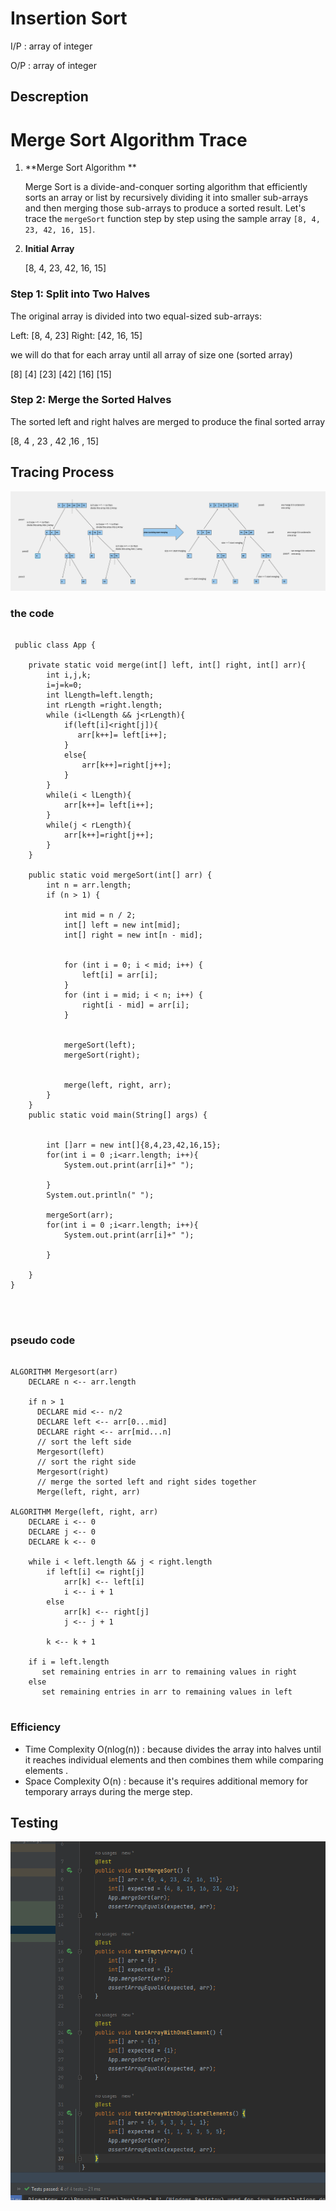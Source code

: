 # Insertion Sort   
<!-- Description of the  -->


I/P : array of integer

O/P : array of integer
## Descreption

# Merge Sort Algorithm Trace

1. **Merge Sort Algorithm **

   Merge Sort is a divide-and-conquer sorting algorithm that efficiently sorts an array or list by recursively dividing it into smaller sub-arrays and then merging those sub-arrays to produce a sorted result. Let's trace the `mergeSort` function step by step using the sample array `[8, 4, 23, 42, 16, 15]`.

2. **Initial Array**


   [8, 4, 23, 42, 16, 15]

    
### Step 1: Split into Two Halves

The original array is divided into two equal-sized sub-arrays:

Left: [8, 4, 23]
Right: [42, 16, 15]

we will do that for each array until all array of size one (sorted array)


[8]  [4]  [23]  [42] [16]  [15]


### Step 2: Merge the Sorted Halves

The sorted left and right halves are merged to produce the final sorted array

[8,  4  , 23  , 42  ,16  ,  15]








## Tracing Process 
<!-- Embedded whiteboard image -->
![](../merge/Whiteboard%2014.png)
### the code

```

 public class App {

    private static void merge(int[] left, int[] right, int[] arr){
        int i,j,k;
        i=j=k=0;
        int lLength=left.length;
        int rLength =right.length;
        while (i<lLength && j<rLength){
            if(left[i]<right[j]){
               arr[k++]= left[i++];
            }
            else{
                arr[k++]=right[j++];
            }
        }
        while(i < lLength){
            arr[k++]= left[i++];
        }
        while(j < rLength){
            arr[k++]=right[j++];
        }
    }

    public static void mergeSort(int[] arr) {
        int n = arr.length;
        if (n > 1) {

            int mid = n / 2;
            int[] left = new int[mid];
            int[] right = new int[n - mid];


            for (int i = 0; i < mid; i++) {
                left[i] = arr[i];
            }
            for (int i = mid; i < n; i++) {
                right[i - mid] = arr[i];
            }


            mergeSort(left);
            mergeSort(right);


            merge(left, right, arr);
        }
    }
    public static void main(String[] args) {


        int []arr = new int[]{8,4,23,42,16,15};
        for(int i = 0 ;i<arr.length; i++){
            System.out.print(arr[i]+" ");

        }
        System.out.println(" ");

        mergeSort(arr);
        for(int i = 0 ;i<arr.length; i++){
            System.out.print(arr[i]+" ");

        }

    }
}




```

### pseudo code

```

ALGORITHM Mergesort(arr)
    DECLARE n <-- arr.length

    if n > 1
      DECLARE mid <-- n/2
      DECLARE left <-- arr[0...mid]
      DECLARE right <-- arr[mid...n]
      // sort the left side
      Mergesort(left)
      // sort the right side
      Mergesort(right)
      // merge the sorted left and right sides together
      Merge(left, right, arr)

ALGORITHM Merge(left, right, arr)
    DECLARE i <-- 0
    DECLARE j <-- 0
    DECLARE k <-- 0

    while i < left.length && j < right.length
        if left[i] <= right[j]
            arr[k] <-- left[i]
            i <-- i + 1
        else
            arr[k] <-- right[j]
            j <-- j + 1

        k <-- k + 1

    if i = left.length
       set remaining entries in arr to remaining values in right
    else
       set remaining entries in arr to remaining values in left


```




### Efficiency
 * Time Complexity  O(nlog(n)) : because divides the array into halves until it reaches individual elements  and then combines them while comparing elements . 
 * Space Complexity O(n) : because it's requires additional memory for temporary arrays during the merge step.
## Testing

![](../merge/ms.png)


